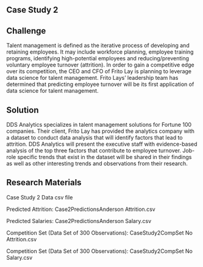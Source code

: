 ## Case Study 2

## Challenge

Talent management is defined as the iterative process of developing and retaining employees. It may include workforce planning, employee training programs, identifying high-potential employees and reducing/preventing voluntary employee turnover (attrition). In order to gain a competitive edge over its competition, the CEO and CFO of Frito Lay is planning to leverage data science for talent management. Frito Lays’ leadership team has determined that predicting employee turnover will be its first application of data science for talent management.

## Solution

DDS Analytics specializes in talent management solutions for Fortune 100 companies. Their client, Frito Lay has provided the analytics company with a dataset to conduct data analysis that will identify factors that lead to attrition. DDS Analytics will present the executive staff with evidence-based analysis of the top three factors that contribute to employee turnover. Job-role specific trends that exist in the dataset will be shared in their findings as well as other interesting trends and observations from their research.

## Research Materials
Case Study 2 Data csv file

Predicted Attrition: Case2PredictionsAnderson Attrition.csv

Predicted Salaries: Case2PredictionsAnderson Salary.csv

Competition Set (Data Set of 300 Observations): CaseStudy2CompSet No Attrition.csv

Competition Set (Data Set of 300 Observations): CaseStudy2CompSet No Salary.csv

